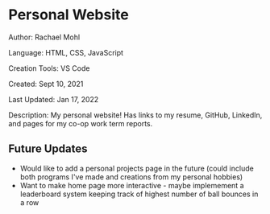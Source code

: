 # Personal Website

Author: Rachael Mohl

Language: HTML, CSS, JavaScript

Creation Tools: VS Code

Created: Sept 10, 2021

Last Updated: Jan 17, 2022

Description: My personal website! Has links to my resume, GitHub, LinkedIn, and pages for my co-op work term reports.

## Future Updates

- Would like to add a personal projects page in the future (could include both programs I've made and creations from my personal hobbies)
- Want to make home page more interactive - maybe implemement a leaderboard system keeping track of highest number of ball bounces in a row
